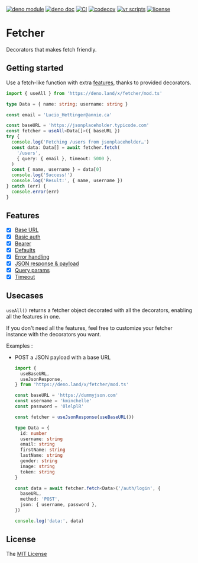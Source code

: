 [![deno module](https://shield.deno.dev/x/fetcher)](https://deno.land/x/fetcher)
[![deno doc](https://doc.deno.land/badge.svg)](https://doc.deno.land/https/deno.land/x/fetcher/mod.ts)
[![CI](https://github.com/openhoat/fetcher/actions/workflows/build.yml/badge.svg)](https://github.com/openhoat/fetcher/actions/workflows/build.yml)
[![codecov](https://codecov.io/gh/openhoat/fetcher/branch/main/graph/badge.svg?token=VFJ63YUYY0)](https://app.codecov.io/openhoat/openhoat/fetcher)
[![vr scripts](https://badges.velociraptor.run/flat.svg)](https://velociraptor.run)
[![license](https://img.shields.io/github/license/openhoat/fetcher)](https://github.com/openhoat/fetcher/blob/master/LICENSE)

# Fetcher

Decorators that makes fetch friendly.

## Getting started

Use a fetch-like function with extra [features](#features), thanks to provided
decorators.

```typescript
import { useAll } from 'https://deno.land/x/fetcher/mod.ts'

type Data = { name: string; username: string }

const email = 'Lucio_Hettinger@annie.ca'

const baseURL = 'https://jsonplaceholder.typicode.com'
const fetcher = useAll<Data[]>({ baseURL })
try {
  console.log('Fetching /users from jsonplaceholder…')
  const data: Data[] = await fetcher.fetch(
    '/users',
    { query: { email }, timeout: 5000 },
  )
  const { name, username } = data[0]
  console.log('Success!')
  console.log('Result:', { name, username })
} catch (err) {
  console.error(err)
}
```

## Features

- [x] [Base URL](https://deno.land/x/fetcher/mod.ts?s=useBaseURL)
- [x] [Basic auth](https://deno.land/x/fetcher/mod.ts?s=useBasicAuth)
- [x] [Bearer](https://deno.land/x/fetcher/mod.ts?s=useBearer)
- [x] [Defaults](https://deno.land/x/fetcher/mod.ts?s=useDefaults)
- [x] [Error handling](https://deno.land/x/fetcher/mod.ts?s=useErrorHandling)
- [x] [JSON response & payload](https://deno.land/x/fetcher/mod.ts?s=useJsonResponse)
- [x] [Query params](https://deno.land/x/fetcher/mod.ts?s=useQueryParams)
- [x] [Timeout](https://deno.land/x/fetcher/mod.ts?s=useTimeout)

## Usecases

`useAll()` returns a fetcher object decorated with all the decorators, enabling
all the features in one.

If you don't need all the features, feel free to customize your fetcher instance
with the decorators you want.

Examples :

- POST a JSON payload with a base URL

  ```typescript
  import {
    useBaseURL,
    useJsonResponse,
  } from 'https://deno.land/x/fetcher/mod.ts'

  const baseURL = 'https://dummyjson.com'
  const username = 'kminchelle'
  const password = '0lelplR'

  const fetcher = useJsonResponse(useBaseURL())

  type Data = {
    id: number
    username: string
    email: string
    firstName: string
    lastName: string
    gender: string
    image: string
    token: string
  }

  const data = await fetcher.fetch<Data>('/auth/login', {
    baseURL,
    method: 'POST',
    json: { username, password },
  })

  console.log('data:', data)
  ```

## License

The [MIT License](LICENSE)

